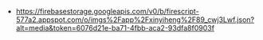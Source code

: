 - https://firebasestorage.googleapis.com/v0/b/firescript-577a2.appspot.com/o/imgs%2Fapp%2Fxinyiheng%2F89_cwj3Lwf.json?alt=media&token=6076d21e-ba71-4fbb-aca2-93dfa8f0903f
